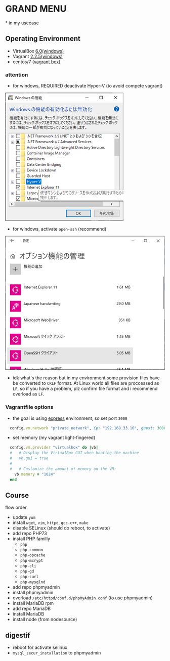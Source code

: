 # GRAND MENU
\* in my usecase
## Operating Environment
- VirtualBox [6.0(windows)](https://download.virtualbox.org/virtualbox/6.0.10/VirtualBox-6.0.10-132072-Win.exe)
- Vagrant [2.2.5(windows)](https://releases.hashicorp.com/vagrant/2.2.5/)
- centos/7 ([vagrant box](https://app.vagrantup.com/centos/boxes/7))

### attention
- for windows, REQUIRED deactivate Hyper-V (to avoid compete vagrant)

![](media/killhyper-v.PNG)

- for windows, activate `open-ssh` (recommend)

![](media/openssh.PNG)

- idk what's the reason but in my environment some provision files have be converted to `CRLF` format. At Linux world all files are proccessed as `LF`, so if you have a problem, plz confirm file format and i recommend overload as `LF`.

### Vagrantfile options
- the goal is using [express](https://expressjs.com/) environment, so set port `3000`
```ruby
  config.vm.network "private_network", ip: "192.168.33.10", guest: 3000, host: 3000
```
- set memory (my vagrant light-fingered)
```ruby
  config.vm.provider "virtualbox" do |vb|
  #   # Display the VirtualBox GUI when booting the machine
  #   vb.gui = true
  #
  #   # Customize the amount of memory on the VM:
    vb.memory = "1024"
  end
```

## Course
flow order
- update `yum`
- install `wget`, `vim`, `httpd`, `gcc-c++`, `make`
- disable SELinux (should do reboot, to activate)
- add repo PHP73
- install PHP familly
  - `php`
  - `php-common`
  - `php-opcache`
  - `php-mcrypt`
  - `php-cli`
  - `php-gd`
  - `php-curl`
  - `php-mysqlnd`
- add repo phpmyadmin
- install phpmyadmin
- overload `/etc/httpd/conf.d/phpMyAdmin.conf` (to use phpmyadmin)
- install MariaDB rpm
- add repo MariaDB
- install MariaDB
- install node (from nodesource)

## digestif
- reboot for activate selinux
- `mysql_secur_installation` to phpmyadmin